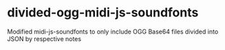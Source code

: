 # divided-ogg-midi-js-soundfonts
Modified midi-js-soundfonts to only include OGG Base64 files divided into JSON by respective notes
